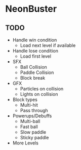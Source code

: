 # NeonBuster


## TODO

* Handle win condition
    * Load next level if available
* Handle lose condition
    * Load first level
* SFX
    * Ball Collision
    * Paddle Collision
    * Block break
* GFX
    * Particles on collision
    * Lights on collision
* Block types
    * Multi-hit
    * Pass through
* Powerups/Debuffs
    * Multi-ball
    * Fast ball
    * Slow paddle
    * Sticky paddle
* More Levels
